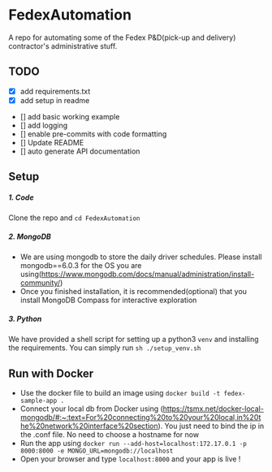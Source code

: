 # FedexAutomation
A repo for automating some of the Fedex P&amp;D(pick-up and delivery) contractor's administrative stuff.

## TODO
- [x] add requirements.txt
- [x] add setup in readme
- [] add basic working example
- [] add logging
- [] enable pre-commits with code formatting
- [] Update README
- [] auto generate API documentation

## Setup
##### 1. Code
Clone the repo and `cd FedexAutomation`
##### 2. MongoDB
- We are using mongodb to store the daily driver schedules. Please install mongodb==6.0.3 for the OS you are using(https://www.mongodb.com/docs/manual/administration/install-community/)
- Once you finished installation, it is recommended(optional) that you install MongoDB Compass for interactive exploration

##### 3. Python
We have provided a shell script for setting up a python3 `venv` and installing the requirements.
You can simply run `sh ./setup_venv.sh`


## Run with Docker

- Use the docker file to build an image using `docker build -t fedex-sample-app .`
- Connect your local db from Docker using (https://tsmx.net/docker-local-mongodb/#:~:text=For%20connecting%20to%20your%20local,in%20the%20network%20interface%20section).
You just need to bind the ip in the .conf file. No need to choose a hostname for now
- Run the app using `docker run --add-host=localhost:172.17.0.1 -p 8000:8000 -e MONGO_URL=mongodb://localhost`
- Open your browser and type `localhost:8000` and your app is live !


